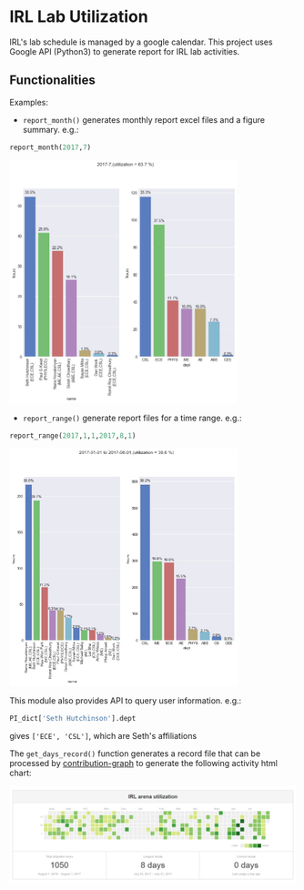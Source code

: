 # IRL Lab Utilization

IRL's lab schedule is managed by a google calendar. This project uses Google API (Python3) to generate report for IRL lab activities.

## Functionalities

Examples:
* `report_month()` generates monthly report excel files and a figure summary. e.g.:
```python
report_month(2017,7)
```
<img src="./output/2017-7.jpg" alt="2017-7" width="400">

* `report_range()` generate report files for a time range. e.g.:
```python
report_range(2017,1,1,2017,8,1)
```
<img src="./output/2017-01-01 to 2017-08-01.jpg" alt="2017" width="400">

This module also provides API to query user information. e.g.:
```python
PI_dict['Seth Hutchinson'].dept
```
gives `['ECE', 'CSL']`, which are Seth's affiliations

The `get_days_record()` function generates a record file that can be processed by [contribution-graph](https://github.com/alexwlchan/contributions-graph) to generate the following activity html chart:

<img src="./output/irl_streaks.png" alt="activity" width="800">
